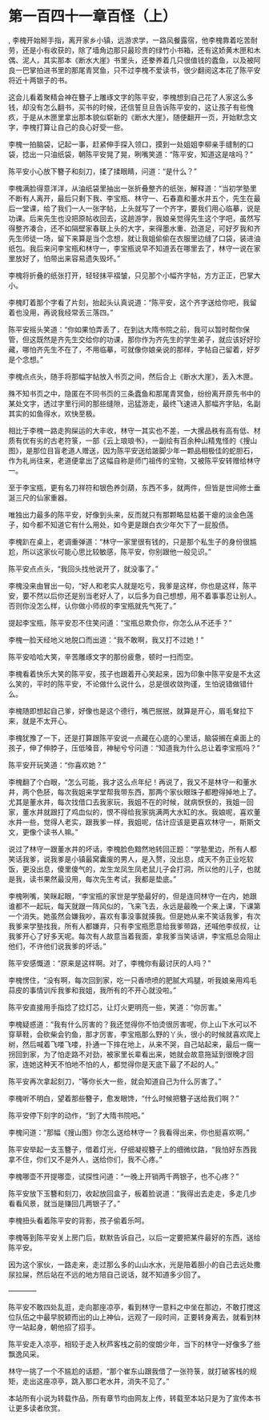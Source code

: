 # 第一百四十一章百怪（上）
,  李槐开始掰手指，离开家乡小镇，远游求学，一路风餐露宿，他李槐靠着吃苦耐劳，还是小有收获的，除了墙角边那只最珍贵的绿竹小书箱，还有这娇黄木匣和木偶、泥人，其实那本《断水大崖》书里头，还豢养着几只很值钱的蠹鱼，以及被阿良一巴掌拍进书里的那尾青冥鱼，只不过李槐不爱读书，很少翻阅这本花了陈平安将近十两银子的书。
   这会儿看着聚精会神在簪子上雕琢文字的陈平安，李槐想到自己花了人家这么多钱，却没有怎么翻书，买书的时候，还信誓旦旦告诉陈平安的，这让孩子有些愧疚，于是从木匣里拿出那本貌似崭新的《断水大崖》，随便翻开一页，开始默念文字，李槐打算让自己的良心好受一些。
   李槐一拍脑袋，记起一事，赶紧伸手探入领口，摸到一处姐姐李柳亲手缝制的口袋，捻出一只油纸袋，朝陈平安晃了晃，咧嘴笑道：“陈平安，知道这是啥吗？”
   陈平安小心放下簪子和刻刀，揉了揉眼睛，问道：“是什么？”
   李槐满脸得意洋洋，从油纸袋里抽出一张折叠整齐的纸张，解释道：“当初学塾里不断有人离开，最后只剩下我、李宝瓶、林守一、石春嘉和董水井五个，先生在最后一堂课，给了我们一人一张字帖，上头就写了一个齐字，要我们用心临摹，说是功课。后来先生也没把原帖收回去，这趟游学，我娘亲觉得先生这个字吧，虽然写得整齐凑合，还不如隔壁家春联上头的大字，来得墨水重、劲道足，可好歹我和齐先生师徒一场，留下来算是当个念想，就让我姐偷偷在衣服里边缝了口袋，装进油纸包。我后来问李宝瓶和林守一，李宝瓶说早不知道丢在哪里去了，林守一说在家里放好了，怕带出来容易遗失毁坏。”
   李槐将折叠的纸张打开，轻轻抹平褶皱，只见那个小幅齐字帖，方方正正，巴掌大小。
   李槐盯着那个字看了片刻，抬起头认真说道：“陈平安，这个齐字送给你吧，我留着也没用，再说我经常丢三落四。”
   陈平安摇头笑道：“你如果怕弄丢了，在到达大隋书院之前，我可以暂时帮你保管，但这既然是齐先生交给你的功课，那你作为齐先生的学生弟子，就应该好好珍藏，哪怕齐先生不在了，不用临摹，可就像你娘亲说的那样，字帖自己留着，好歹是个念想。”
   李槐点点头，随手将那幅字帖放入书页之间，然后合上《断水大崖》，丢入木匣。
   殊不知书页之中，隐匿在不同书页的三条蠹鱼和那尾青冥鱼，纷纷离开原先书中的某处文字，透过字里行间的那些缝隙，迅猛游走，最终飞速进入那幅齐字贴，名副其实的如鱼得水，欢快至极。
   相比于李槐一路走狗屎运的大丰收，林守一其实也不差，一大摞品秩有高有低、材质有优有劣的古老符箓，一部《云上琅琅书》，一副绘有百余种山精鬼怪的《搜山图》，是那位目盲老道人赠送，因为陈平安送给跛脚少年一颗品相极佳的蛇胆石，作为礼尚往来，老道便拿出了这幅自称是师门祖传的宝物，又被陈平安转赠给林守一。
   至于李宝瓶，更有名刀祥符和银色养剑葫，东西不多，就两件，但皆是世间修士垂涎三尺的仙家重器。
   唯独出力最多的陈平安，好像到头来，反而就只有那颗略显枯萎干瘪的淡金色莲子，如今都不知道它有什么用处，如今更是跟白衣少年欠下了一屁股债。
   李槐趴在桌上，老调重弹道：“林守一家里很有钱的，只是那个私生子的身份很尴尬，所以这家伙可能心思比较敏感，陈平安，你别跟他一般见识。”
   陈平安点点头，“我回头找他说开了，就没事了。”
   李槐没来由冒出一句，“好人和老实人就是吃亏，我爹是这样，你也是这样，陈平安，要不然以后你还是别当老好人了，以后多为自己想想，用不着事事忍让别人。否则你没怎么样，认你做小师叔的李宝瓶就先气死了。”
   提起李宝瓶，陈平安忍不住笑问道：“宝瓶总欺负你，你怎么从不还手？”
   李槐一脸天经地义地脱口而出道：“我不敢啊，我又打不过她！”
   陈平安哈哈大笑，辛苦雕琢文字的那份疲惫，顿时一扫而空。
   李槐看着快乐大笑的陈平安，孩子也跟着开心笑起来，因为印象中陈平安是不太这么笑的，平时的陈平安，不论做什么说什么，总是很收敛拘谨，生怕说错做错什么。
   李槐随即想起自己爹，好像也是这个德行，嘴巴抿抿，就算是开心，眉毛耷拉下来，就是不太开心。
   李槐犹豫了一下，还是打算跟陈平安说一点藏在心底的心里话，脑袋搁在桌面上的孩子，伸了伸脖子，压低嗓音，神秘兮兮问道：“知道我为什么总让着李宝瓶吗？”
   陈平安开玩笑道：“你喜欢她？”
   李槐翻了个白眼，“怎么可能，我才这么点年纪！再说了，我又不是林守一和董水井，两个色胚，每次我姐来学堂帮我带东西，那两个家伙眼珠子都瞪得掉地上了。尤其是董水井，每次找借口去我家玩，我姐不在的时候，就病恹恹的，我姐一回家，董水井就跟打了鸡血似的，恨不得给我家挑满两大水缸的水。我娘呢，喜欢董水井一些，觉得人老实，跟我爹一样，我姐呢，估计应该是更喜欢林守一，斯斯文文，更像个读书人嘛。”
   说过了林守一跟董水井的坏话，李槐脸色黯然地转回正题：“学塾里边，所有人都笑话我爹，说我爹是小镇最窝囊废的男人，是入赘，没出息，成天不务正业吃软饭，更没出息，傻里傻气的，龙生龙凤生凤老鼠儿子会打洞，所以他的儿子，也就是我，读书果然最没用，每次先生考试，我都是垫底。”
   李槐咧嘴，笑眯起眼，“李宝瓶的家世是学塾最好的，但是连同林守一在内，她跟谁都不一起玩，每天就跟一阵风似的，飞来飞去，永远是最晚一个来上课，下课第一个消失。她虽然会嫌我吵，喜欢有事没事就揍我。但是她从来不笑话我爹，有次我爹来学塾找我，所有人都嫌弃，只有李宝瓶愿意给我爹带路，还喊他李叔叔，让我爹开心了好多天呢。每次有人故意当着我面，拿我爹当笑话讲，李宝瓶总会阻止他们，不许他们说我爹的坏话。”
   陈平安感慨道：“原来是这样啊。对了，李槐你有最讨厌的人吗？”
   李槐愣住，“没有啊，每次回到家，吃一只香喷喷的肥腻大鸡腿，听我娘亲用鸡毛蒜皮的事情训斥我爹和我姐，我所有的不开心就没啦。”
   陈平安直接用手指捻了捻灯芯，让灯火更明亮一些，笑道：“你厉害。”
   李槐疑惑道：“我有什么厉害的？我还觉得你不怕烫很厉害呢，你上山下水可以不穿草鞋，会砍柴会钓鱼，那才厉害，李宝瓶那么野的丫头，很小的时候就喜欢爬上树，然后喊着飞喽飞喽，扑通一下摔在地上，从来不哭，自己站起来，最后一瘸一拐回到家，为了怕走路不对劲，被家里长辈看出来，她就会故意拖延到很晚才回家，连她这种天不怕地不怕的人，都觉得你是天底下最了不起的人。”
   陈平安再次拿起刻刀，“等你长大一些，就会知道自己为什么厉害了。”
   李槐听不明白，望着那些簪子，愈发眼馋，“什么时候把簪子送给我们啊？”
   陈平安停下刻字的动作，“到了大隋书院吧。”
   李槐问道：“那幅《搜山图》你怎么送给林守一？我看得出来，你也挺喜欢啊。”
   陈平安举起一支玉簪子，借着灯光，仔细凝视簪子上的细微纹路，“我怕好东西我拿不住，你们又不是外人，送给你们，我不心疼。”
   李槐哪壶不开提哪壶，试探性问道：“一晚上开销两千两银子，也不心疼？”
   陈平安放下玉簪和刻刀，收起放回盒子，板着脸说道：“我得出去走走，多走几步看看风景，就当是赚回几两银子了。”
   李槐扭头看着陈平安的背影，孩子偷着乐呵。
   李槐等到陈平安关上房门后，默默告诉自己，以后一定要把某件最好的东西，送给陈平安。
   因为这个家伙，一路走来，走过那么多的山山水水，光是陪着胆小的自己去远处撒尿拉屎，然后站在不远的地方陪自己说话，就不知道多少回了。
   ————
   陈平安不敢四处乱逛，走向那座凉亭，看到林守一意料之中坐在那边，不敢打搅这位队伍之中最早脱颖而出的山上神仙，远观了一段时间，正要转身离去，就看到林守一站起身，朝他招了招手。
   陈平安走入凉亭，相较于走入秋芦客栈之前的俊朗少年，当下的林守一好像多了些飘逸风采。
   林守一挑了一个不尴尬的话题，“那个崔东山跟我借了一张符箓，就打破客栈的规矩，走出这座凉亭，跳入那口老水井，消失不见了。”
  本站所有小说为转载作品，所有章节均由网友上传，转载至本站只是为了宣传本书让更多读者欣赏。